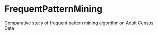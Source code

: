 # FrequentPatternMining
Comparative study of frequent pattern mining algorithm on Adult Census Data
